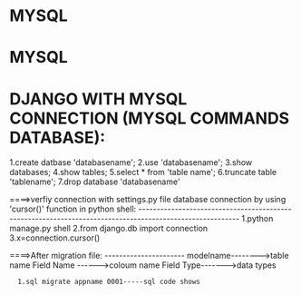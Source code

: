 # MYSQL
MYSQL
===============================================================================================================
 
DJANGO WITH MYSQL CONNECTION (MYSQL COMMANDS DATABASE):
 ==========================================================================================================================================
 1.create datbase 'databasename';
 2.use 'databasename';
 3.show databases;
 4.show tables;
 5.select * from 'table name';
 6.truncate table 'tablename';
 7.drop database 'databasename'
  
   ====>verfiy connection with settings.py file database connection by using 'cursor()' function in python shell:
       ---------------------------------------------------------------------------------------------------------
       1.python manage.py shell
       2.from django.db import connection
       3.x=connection.cursor()
       
   ====>After migration file:
       ----------------------
       modelname-------->table name
       Field Name ------>coloum name
       Field Type------->data types
       
      1.sql migrate appname 0001-----sql code shows
      
